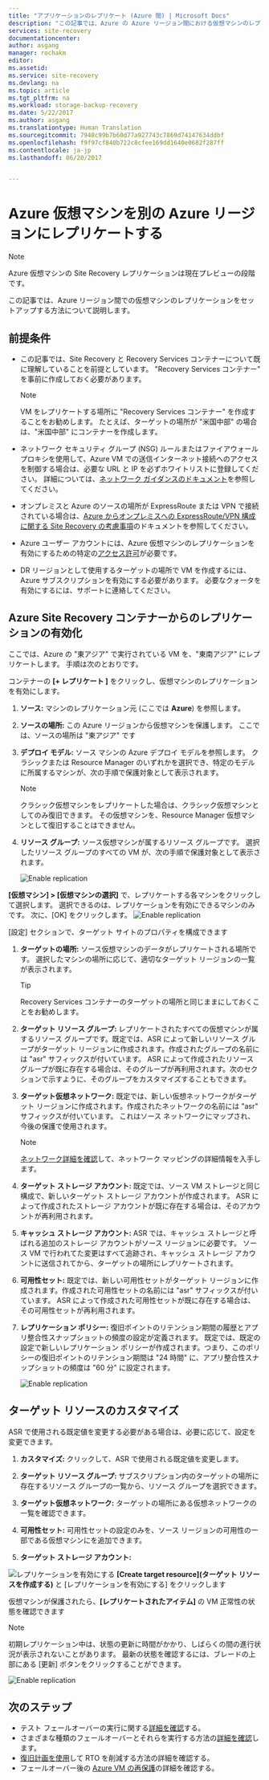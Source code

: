 ```yaml
---
title: "アプリケーションのレプリケート (Azure 間) | Microsoft Docs"
description: "この記事では、Azure の Azure リージョン間における仮想マシンのレプリケーションをセットアップする方法について説明します。"
services: site-recovery
documentationcenter: 
author: asgang
manager: rochakm
editor: 
ms.assetid: 
ms.service: site-recovery
ms.devlang: na
ms.topic: article
ms.tgt_pltfrm: na
ms.workload: storage-backup-recovery
ms.date: 5/22/2017
ms.author: asgang
ms.translationtype: Human Translation
ms.sourcegitcommit: 7948c99b7b60d77a927743c7869d74147634ddbf
ms.openlocfilehash: f9f97cf840b722c8cfee169dd1640e0682f287ff
ms.contentlocale: ja-jp
ms.lasthandoff: 06/20/2017


---
```



# <a name="replicate-azure-virtual-machines-to-another-azure-region"></a>Azure 仮想マシンを別の Azure リージョンにレプリケートする



>[!NOTE]
>
> Azure 仮想マシンの Site Recovery レプリケーションは現在プレビューの段階です。

この記事では、Azure リージョン間での仮想マシンのレプリケーションをセットアップする方法について説明します。

## <a name="prerequisites"></a>前提条件

* この記事では、Site Recovery と Recovery Services コンテナーについて既に理解していることを前提としています。 "Recovery Services コンテナー" を事前に作成しておく必要があります。

    >[!NOTE]
    >
    > VM をレプリケートする場所に "Recovery Services コンテナー" を作成することをお勧めします。 たとえば、ターゲットの場所が "米国中部" の場合は、"米国中部" にコンテナーを作成します。

* ネットワーク セキュリティ グループ (NSG) ルールまたはファイアウォール プロキシを使用して、Azure VM での送信インターネット接続へのアクセスを制御する場合は、必要な URL と IP を必ずホワイトリストに登録してください。 詳細については、[ネットワーク ガイダンスのドキュメント](./site-recovery-azure-to-azure-networking-guidance.md)を参照してください。

* オンプレミスと Azure のソースの場所が ExpressRoute または VPN で接続されている場合は、[Azure からオンプレミスへの ExpressRoute/VPN 構成に関する Site Recovery の考慮事項](site-recovery-azure-to-azure-networking-guidance.md#guidelines-for-existing-azure-to-on-premises-expressroutevpn-configuration)のドキュメントを参照してください。

* Azure ユーザー アカウントには、Azure 仮想マシンのレプリケーションを有効にするための特定の[アクセス許可](site-recovery-role-based-linked-access-control.md#permissions-required-to-enable-replication-for-new-virtual-machines)が必要です。

* DR リージョンとして使用するターゲットの場所で VM を作成するには、Azure サブスクリプションを有効にする必要があります。 必要なクォータを有効にするには、サポートに連絡してください。

## <a name="enable-replication-from-azure-site-recovery-vault"></a>Azure Site Recovery コンテナーからのレプリケーションの有効化
ここでは、Azure の "東アジア" で実行されている VM を、"東南アジア" にレプリケートします。 手順は次のとおりです。

 コンテナーの **[+ レプリケート ]** をクリックし、仮想マシンのレプリケーションを有効にします。

1. **ソース:** マシンのレプリケーション元 (ここでは **Azure**) を参照します。

2. **ソースの場所:** この Azure リージョンから仮想マシンを保護します。 ここでは、ソースの場所は "東アジア" です

3. **デプロイ モデル:** ソース マシンの Azure デプロイ モデルを参照します。 クラシックまたは Resource Manager のいずれかを選択でき、特定のモデルに所属するマシンが、次の手順で保護対象として表示されます。

      >[!NOTE]
      >
      > クラシック仮想マシンをレプリケートした場合は、クラシック仮想マシンとしてのみ復旧できます。 その仮想マシンを、Resource Manager 仮想マシンとして復旧することはできません。

4. **リソース グループ:** ソース仮想マシンが属するリソース グループです。 選択したリソース グループのすべての VM が、次の手順で保護対象として表示されます。

    ![Enable replication](./media/site-recovery-replicate-azure-to-azure/enabledrwizard1.png)

**[仮想マシン] > [仮想マシンの選択]** で、レプリケートする各マシンをクリックして選択します。 選択できるのは、レプリケーションを有効にできるマシンのみです。 次に、[OK] をクリックします。
    ![Enable replication](./media/site-recovery-replicate-azure-to-azure/virtualmachine_selection.png)


[設定] セクションで、ターゲット サイトのプロパティを構成できます

1. **ターゲットの場所:** ソース仮想マシンのデータがレプリケートされる場所です。 選択したマシンの場所に応じて、適切なターゲット リージョンの一覧が表示されます。

    > [!TIP]
    > Recovery Services コンテナーのターゲットの場所と同じままにしておくことをお勧めします。

2. **ターゲット リソース グループ:** レプリケートされたすべての仮想マシンが属するリソース グループです。既定では、ASR によって新しいリソース グループがターゲット リージョンに作成されます。作成されたグループの名前には "asr" サフィックスが付いています。 ASR によって作成されたリソース グループが既に存在する場合は、そのグループが再利用されます。次のセクションで示すように、そのグループをカスタマイズすることもできます。    
3. **ターゲット仮想ネットワーク:** 既定では、新しい仮想ネットワークがターゲット リージョンに作成されます。作成されたネットワークの名前には "asr" サフィックスが付いています。 これはソース ネットワークにマップされ、今後の保護で使用されます。

    > [!NOTE]
    > [ネットワーク詳細を確認](site-recovery-network-mapping-azure-to-azure.md)して、ネットワーク マッピングの詳細情報を入手します。

4. **ターゲット ストレージ アカウント:** 既定では、ソース VM ストレージと同じ構成で、新しいターゲット ストレージ アカウントが作成されます。 ASR によって作成されたストレージ アカウントが既に存在する場合は、そのアカウントが再利用されます。

5. **キャッシュ ストレージ アカウント:** ASR では、キャッシュ ストレージと呼ばれる追加のストレージ アカウントがソース リージョンに必要です。 ソース VM で行われてた変更はすべて追跡され、キャッシュ ストレージ アカウントに送信されてから、ターゲットの場所にレプリケートされます。

6. **可用性セット:** 既定では、新しい可用性セットがターゲット リージョンに作成されます。作成された可用性セットの名前には "asr" サフィックスが付いています。 ASR によって作成された可用性セットが既に存在する場合は、その可用性セットが再利用されます。

7.  **レプリケーション ポリシー:** 復旧ポイントのリテンション期間の履歴とアプリ整合性スナップショットの頻度の設定が定義されます。 既定では、既定の設定で新しいレプリケーション ポリシーが作成されます。つまり、このポリシーの復旧ポイントのリテンション期間は "24 時間" に、アプリ整合性スナップショットの頻度は "60 分" に設定されます。

    ![Enable replication](./media/site-recovery-replicate-azure-to-azure/enabledrwizard3.PNG)

## <a name="customize-target-resources"></a>ターゲット リソースのカスタマイズ

ASR で使用される既定値を変更する必要がある場合は、必要に応じて、設定を変更できます。

1. **カスタマイズ:** クリックして、ASR で使用される既定値を変更します。

2. **ターゲット リソース グループ:** サブスクリプション内のターゲットの場所に存在するリソース グループの一覧から、リソース グループを選択できます。

3. **ターゲット仮想ネットワーク:** ターゲットの場所にある仮想ネットワークの一覧を確認できます。

4. **可用性セット:** 可用性セットの設定のみを、ソース リージョンの可用性の一部である仮想マシンにを追加できます。

5. **ターゲット ストレージ アカウント:**

![レプリケーションを有効にする](./media/site-recovery-replicate-azure-to-azure/customize.PNG) **[Create target resource]\(ターゲット リソースを作成する\)** と [レプリケーションを有効にする] をクリックします


仮想マシンが保護されたら、**[レプリケートされたアイテム]** の VM 正常性の状態を確認できます

>[!NOTE]
>初期レプリケーション中は、状態の更新に時間がかかり、しばらくの間の進行状況が表示されないことがあります。 最新の状態を確認するには、ブレードの上部にある [更新] ボタンをクリックすることができます。
>

![Enable replication](./media/site-recovery-replicate-azure-to-azure/replicateditems.PNG)


## <a name="next-steps"></a>次のステップ
- テスト フェールオーバーの実行に関する[詳細を確認](site-recovery-test-failover-to-azure.md)する。
- さまざまな種類のフェールオーバーとそれらを実行する方法の[詳細を確認](site-recovery-failover.md)します。
- [復旧計画を使用](site-recovery-create-recovery-plans.md)して RTO を削減する方法の詳細を確認する。
- フェールオーバー後の [Azure VM の再保護](site-recovery-how-to-reprotect.md)の詳細を確認する。

